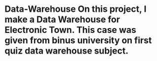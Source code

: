 # Data-Warehouse On this project, I make a Data Warehouse for Electronic Town. This case was given from binus university on first quiz data warehouse subject. 
